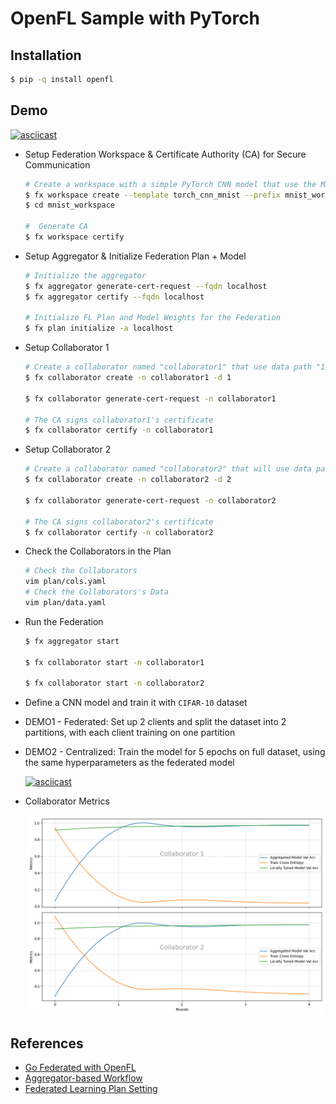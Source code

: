 # OpenFL Sample with PyTorch

## Installation

```bash
$ pip -q install openfl
```

## Demo

  [![asciicast](https://asciinema.org/a/669761.svg)](https://asciinema.org/a/669761)

- Setup Federation Workspace & Certificate Authority (CA) for Secure Communication

  ```bash
  # Create a workspace with a simple PyTorch CNN model that use the MNIST dataset
  $ fx workspace create --template torch_cnn_mnist --prefix mnist_workspace
  $ cd mnist_workspace

  #  Generate CA
  $ fx workspace certify
  ```

- Setup Aggregator & Initialize Federation Plan + Model

  ```bash
  # Initialize the aggregator
  $ fx aggregator generate-cert-request --fqdn localhost
  $ fx aggregator certify --fqdn localhost

  # Initialize FL Plan and Model Weights for the Federation
  $ fx plan initialize -a localhost
  ```

- Setup Collaborator 1

  ```bash
  # Create a collaborator named "collaborator1" that use data path "1"
  $ fx collaborator create -n collaborator1 -d 1

  $ fx collaborator generate-cert-request -n collaborator1

  # The CA signs collaborator1's certificate
  $ fx collaborator certify -n collaborator1
  ```

- Setup Collaborator 2

  ```bash
  # Create a collaborator named "collaborator2" that will use data path "2"
  $ fx collaborator create -n collaborator2 -d 2

  $ fx collaborator generate-cert-request -n collaborator2

  # The CA signs collaborator2's certificate
  $ fx collaborator certify -n collaborator2
  ```

- Check the Collaborators in the Plan

  ```bash
  # Check the Collaborators
  vim plan/cols.yaml
  # Check the Collaborators's Data
  vim plan/data.yaml
  ```

- Run the Federation
  
  ```bash
  $ fx aggregator start

  $ fx collaborator start -n collaborator1

  $ fx collaborator start -n collaborator2
  ```

- Define a CNN model and train it with `CIFAR-10` dataset

- DEMO1 - Federated: Set up 2 clients and split the dataset into 2 partitions, with each client training on one partition

- DEMO2 - Centralized: Train the model for 5 epochs on full dataset, using the same hyperparameters as the federated model

  <!-- ![DMOEs](./federated.gif) -->
  [![asciicast](https://asciinema.org/a/669589.svg)](https://asciinema.org/a/669589)


- Collaborator Metrics

  ![Accuracy](./metrics-5round.png)

## References

- [Go Federated with OpenFL](https://towardsdatascience.com/go-federated-with-openfl-8bc145a5ead1)
- [Aggregator-based Workflow](https://openfl.readthedocs.io/en/latest/about/features_index/taskrunner.html)
- [Federated Learning Plan Setting](https://openfl.readthedocs.io/en/latest/about/features_index/taskrunner.html#federated-learning-plan-fl-plan-settings)